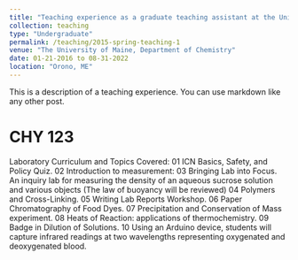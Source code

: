 ```yaml
---
title: "Teaching experience as a graduate teaching assistant at the University of Maine, Orono"
collection: teaching
type: "Undergraduate"
permalink: /teaching/2015-spring-teaching-1
venue: "The University of Maine, Department of Chemistry"
date: 01-21-2016 to 08-31-2022
location: "Orono, ME"
---
```


This is a description of a teaching experience. You can use markdown like any other post.

CHY 123
======
Laboratory Curriculum and Topics Covered:
01 ICN Basics, Safety, and Policy Quiz. 
02 Introduction to measurement: 
03 Bringing Lab into Focus. An inquiry lab for measuring the density of an aqueous sucrose
solution and various objects (The law of buoyancy will be reviewed) 
04 Polymers and Cross-Linking.
05 Writing Lab Reports Workshop. 
06 Paper Chromatography of Food Dyes. 
07 Precipitation and Conservation of Mass experiment.
08 Heats of Reaction: applications of thermochemistry.
09 Badge in Dilution of Solutions. 
10 Using an Arduino device, students will capture infrared readings at two wavelengths
representing oxygenated and deoxygenated blood.



